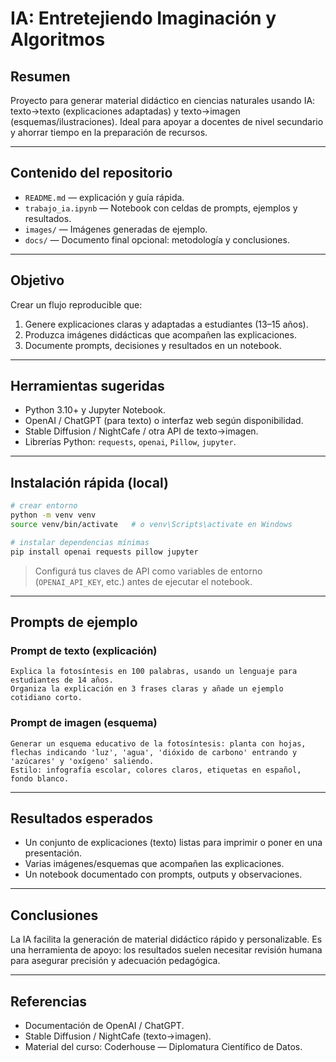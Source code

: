 # IA: Entretejiendo Imaginación y Algoritmos

## Resumen
Proyecto para generar material didáctico en ciencias naturales usando IA: texto→texto (explicaciones adaptadas) y texto→imagen (esquemas/ilustraciones). Ideal para apoyar a docentes de nivel secundario y ahorrar tiempo en la preparación de recursos.

---

## Contenido del repositorio
- `README.md` — explicación y guía rápida.  
- `trabajo_ia.ipynb` — Notebook con celdas de prompts, ejemplos y resultados.  
- `images/` — Imágenes generadas de ejemplo.  
- `docs/` — Documento final opcional: metodología y conclusiones.

---

## Objetivo
Crear un flujo reproducible que:
1. Genere explicaciones claras y adaptadas a estudiantes (13–15 años).  
2. Produzca imágenes didácticas que acompañen las explicaciones.  
3. Documente prompts, decisiones y resultados en un notebook.

---

## Herramientas sugeridas
- Python 3.10+ y Jupyter Notebook.  
- OpenAI / ChatGPT (para texto) o interfaz web según disponibilidad.  
- Stable Diffusion / NightCafe / otra API de texto→imagen.  
- Librerías Python: `requests`, `openai`, `Pillow`, `jupyter`.

---

## Instalación rápida (local)
```bash
# crear entorno
python -m venv venv
source venv/bin/activate   # o venv\Scripts\activate en Windows

# instalar dependencias mínimas
pip install openai requests pillow jupyter
```
> Configurá tus claves de API como variables de entorno (`OPENAI_API_KEY`, etc.) antes de ejecutar el notebook.

---

## Prompts de ejemplo

### Prompt de texto (explicación)
```text
Explica la fotosíntesis en 100 palabras, usando un lenguaje para estudiantes de 14 años. 
Organiza la explicación en 3 frases claras y añade un ejemplo cotidiano corto.
```

### Prompt de imagen (esquema)
```text
Generar un esquema educativo de la fotosíntesis: planta con hojas, flechas indicando 'luz', 'agua', 'dióxido de carbono' entrando y 'azúcares' y 'oxígeno' saliendo. 
Estilo: infografía escolar, colores claros, etiquetas en español, fondo blanco.
```

---

## Resultados esperados
- Un conjunto de explicaciones (texto) listas para imprimir o poner en una presentación.  
- Varias imágenes/esquemas que acompañen las explicaciones.  
- Un notebook documentado con prompts, outputs y observaciones.

---

## Conclusiones
La IA facilita la generación de material didáctico rápido y personalizable. Es una herramienta de apoyo: los resultados suelen necesitar revisión humana para asegurar precisión y adecuación pedagógica.

---

## Referencias
- Documentación de OpenAI / ChatGPT.  
- Stable Diffusion / NightCafe (texto→imagen).  
- Material del curso: Coderhouse — Diplomatura Científico de Datos.
